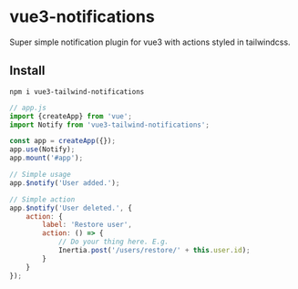# vue3-notifications
Super simple notification plugin for vue3 with actions styled in tailwindcss.

## Install
`npm i vue3-tailwind-notifications`

```js
// app.js
import {createApp} from 'vue';
import Notify from 'vue3-tailwind-notifications';

const app = createApp({});
app.use(Notify);
app.mount('#app');

// Simple usage
app.$notify('User added.');

// Simple action
app.$notify('User deleted.', {
    action: {
        label: 'Restore user',
        action: () => {
            // Do your thing here. E.g.
            Inertia.post('/users/restore/' + this.user.id);
        }
    }
});
```